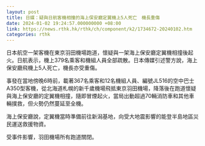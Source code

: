 ```yaml
---
layout: post
title: 日媒：疑與日航客機相撞的海上保安廳定翼機上5人死亡　機長重傷
date: 2024-01-02 19:24:57.000000000 +08:00
link: https://news.rthk.hk/rthk/ch/component/k2/1734672-20240102.htm
categories: rthk
---
```


日本航空一架客機在東京羽田機場跑道，懷疑與一架海上保安廳定翼機相撞後起火。日航表示，機上379名乘客和機組人員全部疏散。日本傳媒引述警方說，海上保安廳飛機上5人死亡，機長亦受重傷。

事發在當地傍晚6時前，載著367名乘客和12名機組人員、編號JL516的空中巴士A350型客機，從北海道札幌的新千歲機場飛抵東京羽田機場，降落後在跑道懷疑與海上保安廳的定翼機相撞，隨即冒煙起火，當局出動超過70輛消防車和其他車輛撲救，但火勢仍然蔓延至全機。

海上保安廳說，定翼機當時準備前往新潟基地，向受大地震影響的能登半島地區災民運送救援物資。

受事件影響，羽田機場所有跑道關閉。

